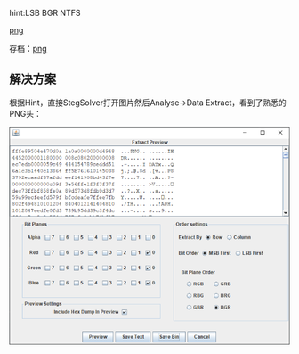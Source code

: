 hint:LSB BGR NTFS

[png](https://ctf.bugku.com/files/9f1bebac6b8282da716720cc99f35bed/png)

存档：[png](./problems/png)

## 解决方案
根据Hint，直接StegSolver打开图片然后Analyse->Data Extract，看到了熟悉的PNG头：

![猫片-1.png](./img/猫片-1.png)


